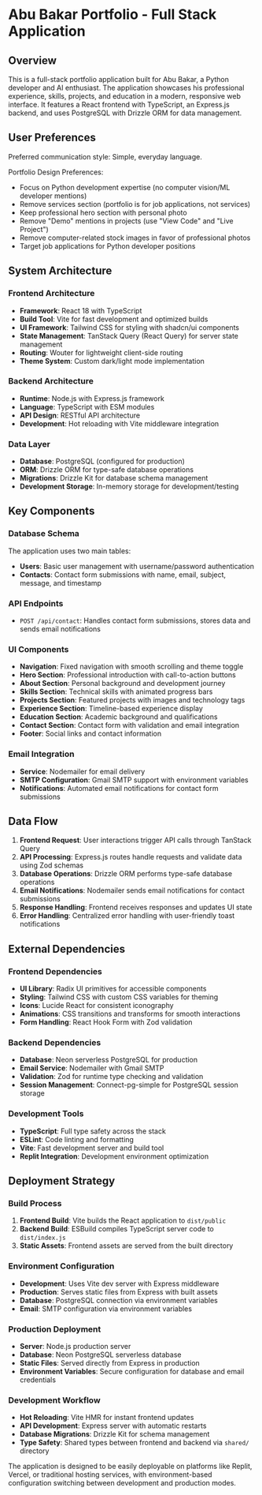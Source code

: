 # Abu Bakar Portfolio - Full Stack Application

## Overview

This is a full-stack portfolio application built for Abu Bakar, a Python developer and AI enthusiast. The application showcases his professional experience, skills, projects, and education in a modern, responsive web interface. It features a React frontend with TypeScript, an Express.js backend, and uses PostgreSQL with Drizzle ORM for data management.

## User Preferences

Preferred communication style: Simple, everyday language.

Portfolio Design Preferences:
- Focus on Python development expertise (no computer vision/ML developer mentions)
- Remove services section (portfolio is for job applications, not services)
- Keep professional hero section with personal photo
- Remove "Demo" mentions in projects (use "View Code" and "Live Project")
- Remove computer-related stock images in favor of professional photos
- Target job applications for Python developer positions

## System Architecture

### Frontend Architecture
- **Framework**: React 18 with TypeScript
- **Build Tool**: Vite for fast development and optimized builds
- **UI Framework**: Tailwind CSS for styling with shadcn/ui components
- **State Management**: TanStack Query (React Query) for server state management
- **Routing**: Wouter for lightweight client-side routing
- **Theme System**: Custom dark/light mode implementation

### Backend Architecture
- **Runtime**: Node.js with Express.js framework
- **Language**: TypeScript with ESM modules
- **API Design**: RESTful API architecture
- **Development**: Hot reloading with Vite middleware integration

### Data Layer
- **Database**: PostgreSQL (configured for production)
- **ORM**: Drizzle ORM for type-safe database operations
- **Migrations**: Drizzle Kit for database schema management
- **Development Storage**: In-memory storage for development/testing

## Key Components

### Database Schema
The application uses two main tables:
- **Users**: Basic user management with username/password authentication
- **Contacts**: Contact form submissions with name, email, subject, message, and timestamp

### API Endpoints
- `POST /api/contact`: Handles contact form submissions, stores data and sends email notifications

### UI Components
- **Navigation**: Fixed navigation with smooth scrolling and theme toggle
- **Hero Section**: Professional introduction with call-to-action buttons
- **About Section**: Personal background and development journey
- **Skills Section**: Technical skills with animated progress bars
- **Projects Section**: Featured projects with images and technology tags
- **Experience Section**: Timeline-based experience display
- **Education Section**: Academic background and qualifications
- **Contact Section**: Contact form with validation and email integration
- **Footer**: Social links and contact information

### Email Integration
- **Service**: Nodemailer for email delivery
- **SMTP Configuration**: Gmail SMTP support with environment variables
- **Notifications**: Automated email notifications for contact form submissions

## Data Flow

1. **Frontend Request**: User interactions trigger API calls through TanStack Query
2. **API Processing**: Express.js routes handle requests and validate data using Zod schemas
3. **Database Operations**: Drizzle ORM performs type-safe database operations
4. **Email Notifications**: Nodemailer sends email notifications for contact submissions
5. **Response Handling**: Frontend receives responses and updates UI state
6. **Error Handling**: Centralized error handling with user-friendly toast notifications

## External Dependencies

### Frontend Dependencies
- **UI Library**: Radix UI primitives for accessible components
- **Styling**: Tailwind CSS with custom CSS variables for theming
- **Icons**: Lucide React for consistent iconography
- **Animations**: CSS transitions and transforms for smooth interactions
- **Form Handling**: React Hook Form with Zod validation

### Backend Dependencies
- **Database**: Neon serverless PostgreSQL for production
- **Email Service**: Nodemailer with Gmail SMTP
- **Validation**: Zod for runtime type checking and validation
- **Session Management**: Connect-pg-simple for PostgreSQL session storage

### Development Tools
- **TypeScript**: Full type safety across the stack
- **ESLint**: Code linting and formatting
- **Vite**: Fast development server and build tool
- **Replit Integration**: Development environment optimization

## Deployment Strategy

### Build Process
1. **Frontend Build**: Vite builds the React application to `dist/public`
2. **Backend Build**: ESBuild compiles TypeScript server code to `dist/index.js`
3. **Static Assets**: Frontend assets are served from the built directory

### Environment Configuration
- **Development**: Uses Vite dev server with Express middleware
- **Production**: Serves static files from Express with built assets
- **Database**: PostgreSQL connection via environment variables
- **Email**: SMTP configuration via environment variables

### Production Deployment
- **Server**: Node.js production server
- **Database**: Neon PostgreSQL serverless database
- **Static Files**: Served directly from Express in production
- **Environment Variables**: Secure configuration for database and email credentials

### Development Workflow
- **Hot Reloading**: Vite HMR for instant frontend updates
- **API Development**: Express server with automatic restarts
- **Database Migrations**: Drizzle Kit for schema management
- **Type Safety**: Shared types between frontend and backend via `shared/` directory

The application is designed to be easily deployable on platforms like Replit, Vercel, or traditional hosting services, with environment-based configuration switching between development and production modes.